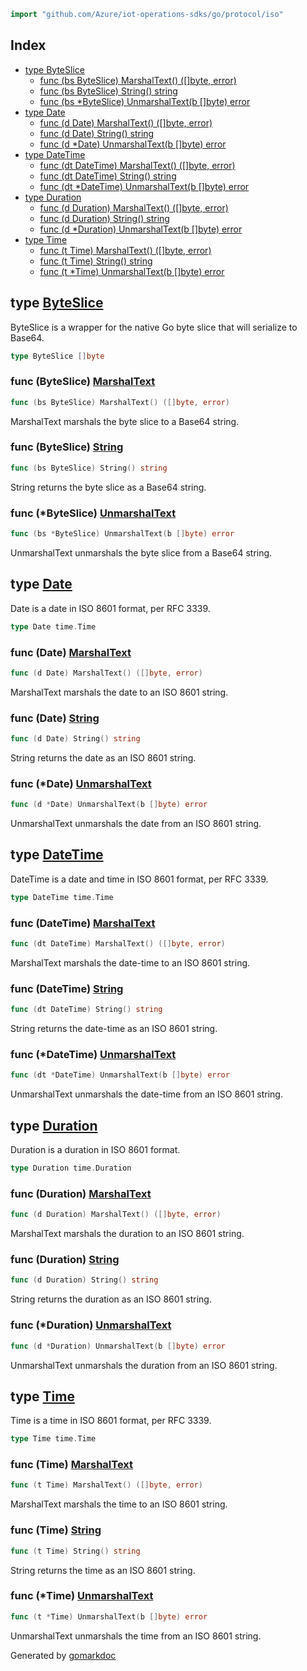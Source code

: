 <!-- Code generated by gomarkdoc. DO NOT EDIT -->

```go
import "github.com/Azure/iot-operations-sdks/go/protocol/iso"
```

## Index

- [type ByteSlice](<#ByteSlice>)
  - [func \(bs ByteSlice\) MarshalText\(\) \(\[\]byte, error\)](<#ByteSlice.MarshalText>)
  - [func \(bs ByteSlice\) String\(\) string](<#ByteSlice.String>)
  - [func \(bs \*ByteSlice\) UnmarshalText\(b \[\]byte\) error](<#ByteSlice.UnmarshalText>)
- [type Date](<#Date>)
  - [func \(d Date\) MarshalText\(\) \(\[\]byte, error\)](<#Date.MarshalText>)
  - [func \(d Date\) String\(\) string](<#Date.String>)
  - [func \(d \*Date\) UnmarshalText\(b \[\]byte\) error](<#Date.UnmarshalText>)
- [type DateTime](<#DateTime>)
  - [func \(dt DateTime\) MarshalText\(\) \(\[\]byte, error\)](<#DateTime.MarshalText>)
  - [func \(dt DateTime\) String\(\) string](<#DateTime.String>)
  - [func \(dt \*DateTime\) UnmarshalText\(b \[\]byte\) error](<#DateTime.UnmarshalText>)
- [type Duration](<#Duration>)
  - [func \(d Duration\) MarshalText\(\) \(\[\]byte, error\)](<#Duration.MarshalText>)
  - [func \(d Duration\) String\(\) string](<#Duration.String>)
  - [func \(d \*Duration\) UnmarshalText\(b \[\]byte\) error](<#Duration.UnmarshalText>)
- [type Time](<#Time>)
  - [func \(t Time\) MarshalText\(\) \(\[\]byte, error\)](<#Time.MarshalText>)
  - [func \(t Time\) String\(\) string](<#Time.String>)
  - [func \(t \*Time\) UnmarshalText\(b \[\]byte\) error](<#Time.UnmarshalText>)


<a name="ByteSlice"></a>
## type [ByteSlice](<https://github.com/Azure/iot-operations-sdks/blob/main/go/protocol/iso/types.go#L31>)

ByteSlice is a wrapper for the native Go byte slice that will serialize to Base64.

```go
type ByteSlice []byte
```

<a name="ByteSlice.MarshalText"></a>
### func \(ByteSlice\) [MarshalText](<https://github.com/Azure/iot-operations-sdks/blob/main/go/protocol/iso/types.go#L132>)

```go
func (bs ByteSlice) MarshalText() ([]byte, error)
```

MarshalText marshals the byte slice to a Base64 string.

<a name="ByteSlice.String"></a>
### func \(ByteSlice\) [String](<https://github.com/Azure/iot-operations-sdks/blob/main/go/protocol/iso/types.go#L127>)

```go
func (bs ByteSlice) String() string
```

String returns the byte slice as a Base64 string.

<a name="ByteSlice.UnmarshalText"></a>
### func \(\*ByteSlice\) [UnmarshalText](<https://github.com/Azure/iot-operations-sdks/blob/main/go/protocol/iso/types.go#L137>)

```go
func (bs *ByteSlice) UnmarshalText(b []byte) error
```

UnmarshalText unmarshals the byte slice from a Base64 string.

<a name="Date"></a>
## type [Date](<https://github.com/Azure/iot-operations-sdks/blob/main/go/protocol/iso/types.go#L18>)

Date is a date in ISO 8601 format, per RFC 3339.

```go
type Date time.Time
```

<a name="Date.MarshalText"></a>
### func \(Date\) [MarshalText](<https://github.com/Azure/iot-operations-sdks/blob/main/go/protocol/iso/types.go#L46>)

```go
func (d Date) MarshalText() ([]byte, error)
```

MarshalText marshals the date to an ISO 8601 string.

<a name="Date.String"></a>
### func \(Date\) [String](<https://github.com/Azure/iot-operations-sdks/blob/main/go/protocol/iso/types.go#L41>)

```go
func (d Date) String() string
```

String returns the date as an ISO 8601 string.

<a name="Date.UnmarshalText"></a>
### func \(\*Date\) [UnmarshalText](<https://github.com/Azure/iot-operations-sdks/blob/main/go/protocol/iso/types.go#L51>)

```go
func (d *Date) UnmarshalText(b []byte) error
```

UnmarshalText unmarshals the date from an ISO 8601 string.

<a name="DateTime"></a>
## type [DateTime](<https://github.com/Azure/iot-operations-sdks/blob/main/go/protocol/iso/types.go#L21>)

DateTime is a date and time in ISO 8601 format, per RFC 3339.

```go
type DateTime time.Time
```

<a name="DateTime.MarshalText"></a>
### func \(DateTime\) [MarshalText](<https://github.com/Azure/iot-operations-sdks/blob/main/go/protocol/iso/types.go#L69>)

```go
func (dt DateTime) MarshalText() ([]byte, error)
```

MarshalText marshals the date\-time to an ISO 8601 string.

<a name="DateTime.String"></a>
### func \(DateTime\) [String](<https://github.com/Azure/iot-operations-sdks/blob/main/go/protocol/iso/types.go#L64>)

```go
func (dt DateTime) String() string
```

String returns the date\-time as an ISO 8601 string.

<a name="DateTime.UnmarshalText"></a>
### func \(\*DateTime\) [UnmarshalText](<https://github.com/Azure/iot-operations-sdks/blob/main/go/protocol/iso/types.go#L74>)

```go
func (dt *DateTime) UnmarshalText(b []byte) error
```

UnmarshalText unmarshals the date\-time from an ISO 8601 string.

<a name="Duration"></a>
## type [Duration](<https://github.com/Azure/iot-operations-sdks/blob/main/go/protocol/iso/types.go#L24>)

Duration is a duration in ISO 8601 format.

```go
type Duration time.Duration
```

<a name="Duration.MarshalText"></a>
### func \(Duration\) [MarshalText](<https://github.com/Azure/iot-operations-sdks/blob/main/go/protocol/iso/types.go#L89>)

```go
func (d Duration) MarshalText() ([]byte, error)
```

MarshalText marshals the duration to an ISO 8601 string.

<a name="Duration.String"></a>
### func \(Duration\) [String](<https://github.com/Azure/iot-operations-sdks/blob/main/go/protocol/iso/types.go#L84>)

```go
func (d Duration) String() string
```

String returns the duration as an ISO 8601 string.

<a name="Duration.UnmarshalText"></a>
### func \(\*Duration\) [UnmarshalText](<https://github.com/Azure/iot-operations-sdks/blob/main/go/protocol/iso/types.go#L94>)

```go
func (d *Duration) UnmarshalText(b []byte) error
```

UnmarshalText unmarshals the duration from an ISO 8601 string.

<a name="Time"></a>
## type [Time](<https://github.com/Azure/iot-operations-sdks/blob/main/go/protocol/iso/types.go#L27>)

Time is a time in ISO 8601 format, per RFC 3339.

```go
type Time time.Time
```

<a name="Time.MarshalText"></a>
### func \(Time\) [MarshalText](<https://github.com/Azure/iot-operations-sdks/blob/main/go/protocol/iso/types.go#L109>)

```go
func (t Time) MarshalText() ([]byte, error)
```

MarshalText marshals the time to an ISO 8601 string.

<a name="Time.String"></a>
### func \(Time\) [String](<https://github.com/Azure/iot-operations-sdks/blob/main/go/protocol/iso/types.go#L104>)

```go
func (t Time) String() string
```

String returns the time as an ISO 8601 string.

<a name="Time.UnmarshalText"></a>
### func \(\*Time\) [UnmarshalText](<https://github.com/Azure/iot-operations-sdks/blob/main/go/protocol/iso/types.go#L114>)

```go
func (t *Time) UnmarshalText(b []byte) error
```

UnmarshalText unmarshals the time from an ISO 8601 string.

Generated by [gomarkdoc](<https://github.com/princjef/gomarkdoc>)
